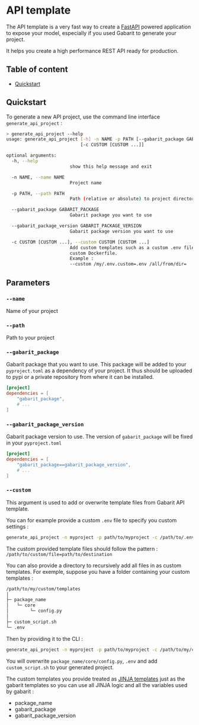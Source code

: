 # API template

The API template is a very fast way to create a [FastAPI](https://fastapi.tiangolo.com/) 
powered application to expose your model, especially if you used Gabarit to generate your 
project.

It helps you create a high performance REST API ready for production. 

## Table of content <!-- omit from toc --> 
- [Quickstart](#quickstart)


## Quickstart
To generate a new API project, use the command line interface `generate_api_project` :

```bash
> generate_api_project --help
usage: generate_api_project [-h] -n NAME -p PATH [--gabarit_package GABARIT_PACKAGE] [--gabarit_package_version GABARIT_PACKAGE_VERSION]
                            [-c CUSTOM [CUSTOM ...]]

optional arguments:
  -h, --help            
                        show this help message and exit

  -n NAME, --name NAME  
                        Project name

  -p PATH, --path PATH  
                        Path (relative or absolute) to project directory

  --gabarit_package GABARIT_PACKAGE
                        Gabarit package you want to use

  --gabarit_package_version GABARIT_PACKAGE_VERSION
                        Gabarit package version you want to use

  -c CUSTOM [CUSTOM ...], --custom CUSTOM [CUSTOM ...]
                        Add custom templates such as a custom .env file or a 
                        custom Dockerfile. 
                        Example : 
                        --custom /my/.env.custom=.env /all/from/dir=
```

## Parameters
### `--name`
Name of your project

### `--path`
Path to your project

### `--gabarit_package`
Gabarit package that you want to use. This package will be added to your `pyproject.toml`
as a dependency of your project. It thus should be uploaded to pypi or a private repository
from where it can be installed.

```toml
[project]
dependencies = [
    "gabarit_package",
    # ...
]
```

### `--gabarit_package_version`
Gabarit package version to use. The version of `gabarit_package` will be fixed in your
`pyproject.toml`

```toml
[project]
dependencies = [
    "gabarit_package==gabarit_package_version",
    # ...
]
```

### `--custom`
This argument is used to add or overwrite template files from Gabarit API template.

You can for example provide a custom `.env` file to specify you custom settings : 

```bash
generate_api_project -n myproject -p path/to/myproject -c /path/to/.env.custom=.env
```

The custom provided template files should follow the pattern : 
`/path/to/custom/file=path/to/destination`

You can also provide a directory to recursively add all files in as custom templates.
For exemple, suppose you have a folder containing your custom templates : 

```bash
/path/to/my/custom/templates
│
├─ package_name
│   └─ core
│        └─ config.py
│
├─ custom_script.sh
└─ .env
```

Then by providing it to the CLI : 

```bash
generate_api_project -n myproject -p path/to/myproject -c /path/to/my/custom/templates=
```

You will overwrite `package_name/core/config.py`, `.env` and add `custom_script.sh` to
your generated project.

The custom templates you provide treated as [JINJA templates](https://jinja.palletsprojects.com/)
just as the gabarit templates so you can use all JINJA logic and all the variables used by
gabarit : 
- package_name
- gabarit_package
- gabarit_package_version

<!-- 
The "omit from toc" comments are here for the Markdown All in One VSCode extension :
it permits to remove a title from the auto table of content

See https://marketplace.visualstudio.com/items?itemName=yzhang.markdown-all-in-one
--> 